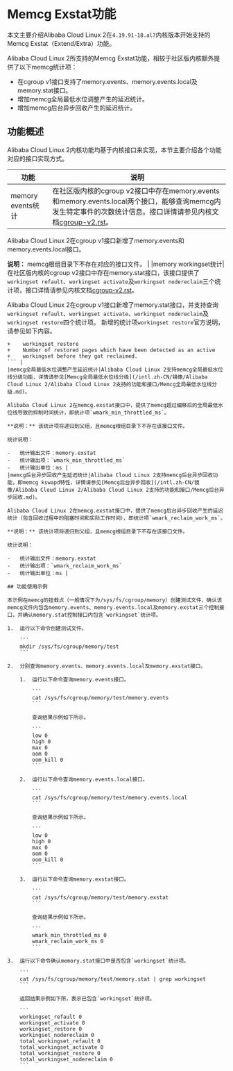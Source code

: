 # Memcg Exstat功能

本文主要介绍Alibaba Cloud Linux 2在`4.19.91-18.al7`内核版本开始支持的Memcg Exstat（Extend/Extra）功能。

Alibaba Cloud Linux 2所支持的Memcg Exstat功能，相较于社区版内核额外提供了以下memcg统计项：

-   在cgroup v1接口支持了memory.events、memory.events.local及memory.stat接口。
-   增加memcg全局最低水位调整产生的延迟统计。
-   增加memcg后台异步回收产生的延迟统计。

## 功能概述

Alibaba Cloud Linux 2内核功能均基于内核接口来实现，本节主要介绍各个功能对应的接口实现方式。

|功能|说明|
|--|--|
|memory events统计|在社区版内核的cgroup v2接口中存在memory.events和memory.events.local两个接口，能够查询memcg内发生特定事件的次数统计信息。接口详情请参见内核文档[cgroup-v2.rst](https://www.kernel.org/doc/Documentation/admin-guide/cgroup-v2.rst)。

Alibaba Cloud Linux 2在cgroup v1接口新增了memory.events和memory.events.local接口。

**说明：** memcg根组目录下不存在对应的接口文件。 |
|memory workingset统计|在社区版内核的cgroup v2接口中存在memory.stat接口，该接口提供了`workingset refault`、`workingset activate`及`workingset nodereclaim`三个统计项，接口详情请参见内核文档[cgroup-v2.rst](https://www.kernel.org/doc/Documentation/admin-guide/cgroup-v2.rst)。

Alibaba Cloud Linux 2在cgroup v1接口新增了memory.stat接口，并支持查询`workingset refault`、`workingset activate`、`workingset nodereclaim`及`workingset restore`四个统计项。 新增的统计项`workingset restore`官方说明，请参见如下内容。

```
+    workingset_restore
+    Number of restored pages which have been detected as an active
+    workingset before they got reclaimed.
``` |
|memcg全局最低水位调整产生延迟统计|Alibaba Cloud Linux 2支持memcg全局最低水位线分级功能，详情请参见[Memcg全局最低水位线分级](/intl.zh-CN/镜像/Alibaba Cloud Linux 2/Alibaba Cloud Linux 2支持的功能和接口/Memcg全局最低水位线分级.md)。

Alibaba Cloud Linux 2在memcg.exstat接口中，提供了memcg超过偏移后的全局最低水位线导致的抑制时间统计，即统计项`wmark_min_throttled_ms`。

**说明：** 该统计项将递归到父组，且memcg根组目录下不存在该接口文件。

统计说明：

-   统计输出文件：memory.exstat
-   统计输出项：`wmark_min_throttled_ms`
-   统计输出单位：ms |
|memcg后台异步回收产生延迟统计|Alibaba Cloud Linux 2支持memcg后台异步回收功能，即memcg kswapd特性，详情请参见[Memcg后台异步回收](/intl.zh-CN/镜像/Alibaba Cloud Linux 2/Alibaba Cloud Linux 2支持的功能和接口/Memcg后台异步回收.md)。

Alibaba Cloud Linux 2在memcg.exstat接口中，提供了memcg后台异步回收产生的延迟统计（包含回收过程中的阻塞时间和实际工作时间），即统计项`wmark_reclaim_work_ms`。

**说明：** 该统计项将递归到父组，且memcg根组目录下不存在该接口文件。

统计说明：

-   统计输出文件：memory.exstat
-   统计输出项：`wmark_reclaim_work_ms`
-   统计输出单位：ms |

## 功能使用示例

本示例在memcg的挂载点（一般情况下为/sys/fs/cgroup/memory）创建测试文件，确认该memcg文件内包含memory.events、memory.events.local及memory.exstat三个控制接口，并确认memory.stat控制接口内包含`workingset`统计项。

1.  运行以下命令创建测试文件。

    ```
    mkdir /sys/fs/cgroup/memory/test
    ```

2.  分别查询memory.events、memory.events.local及memory.exstat接口。

    1.  运行以下命令查询memory.events接口。

        ```
        cat /sys/fs/cgroup/memory/test/memory.events
        ```

        查询结果示例如下所示。

        ```
        low 0
        high 0
        max 0
        oom 0
        oom_kill 0
        ```

    2.  运行以下命令查询memory.events.local接口。

        ```
        cat /sys/fs/cgroup/memory/test/memory.events.local
        ```

        查询结果示例如下所示。

        ```
        low 0
        high 0
        max 0
        oom 0
        oom_kill 0
        ```

    3.  运行以下命令查询memory.exstat接口。

        ```
        cat /sys/fs/cgroup/memory/test/memory.exstat
        ```

        查询结果示例如下所示。

        ```
        wmark_min_throttled_ms 0
        wmark_reclaim_work_ms 0
        ```

3.  运行以下命令确认memory.stat接口中是否包含`workingset`统计项。

    ```
    cat /sys/fs/cgroup/memory/test/memory.stat | grep workingset
    ```

    返回结果示例如下所，表示已包含`workingset`统计项。

    ```
    workingset_refault 0
    workingset_activate 0
    workingset_restore 0
    workingset_nodereclaim 0
    total_workingset_refault 0
    total_workingset_activate 0
    total_workingset_restore 0
    total_workingset_nodereclaim 0
    ```


